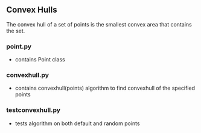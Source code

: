 ## Convex Hulls

The convex hull of a set of points is the smallest convex area that contains the set.

### point.py
- contains Point class

### convexhull.py
- contains convexhull(points) algorithm to find convexhull of the specified points

### testconvexhull.py
- tests algorithm on both default and random points